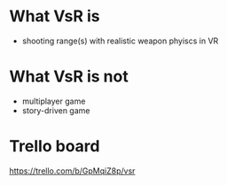 # What VsR is 
* shooting range(s) with realistic weapon phyiscs in VR

# What VsR is not
* multiplayer game
* story-driven game

# Trello board
https://trello.com/b/GpMqiZ8p/vsr